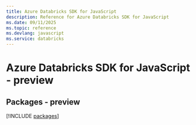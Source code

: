```yaml
---
title: Azure Databricks SDK for JavaScript
description: Reference for Azure Databricks SDK for JavaScript
ms.date: 09/11/2025
ms.topic: reference
ms.devlang: javascript
ms.service: databricks
---
```

# Azure Databricks SDK for JavaScript - preview
## Packages - preview
[!INCLUDE [packages](databricks-index.md)]
